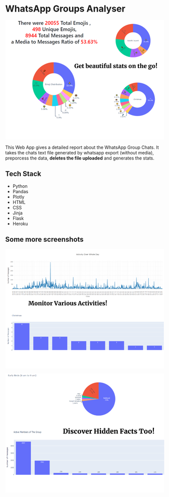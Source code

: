 # WhatsApp Groups Analyser

![image1](./app/static/img/1.png)

This Web App gives a detailed report about the WhatsApp Group Chats. It takes the chats text file generated by whatsapp export (without media), preporcess the data, **deletes the file uploaded** and generates the stats.

## Tech Stack
- Python
- Pandas
- Plotly
- HTML
- CSS
- Jinja
- Flask
- Heroku

## Some more screenshots

![image2](./app/static/img/2.png)

![image3](./app/static/img/3.png)
